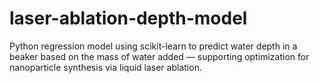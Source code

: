 # laser-ablation-depth-model
Python regression model using scikit-learn to predict water depth in a beaker based on the mass of water added — supporting optimization for nanoparticle synthesis via liquid laser ablation.
